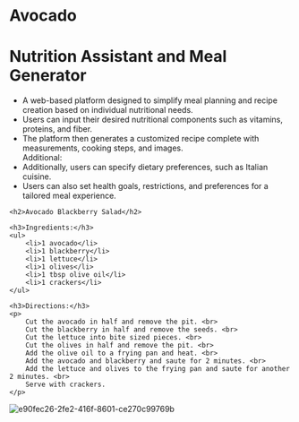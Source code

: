# Avocado
<h1>Nutrition Assistant and Meal Generator</h1>
<ul>
  <li>A web-based platform designed to simplify meal planning and recipe creation based on individual nutritional needs.</li>
  <li>Users can input their desired nutritional components such as vitamins, proteins, and fiber.</li>
  <li>The platform then generates a customized recipe complete with measurements, cooking steps, and images.</li>
  Additional:
  <li>Additionally, users can specify dietary preferences, such as Italian cuisine.</li>
  <li>Users can also set health goals, restrictions, and preferences for a tailored meal experience.</li>
</ul>





    <h2>Avocado Blackberry Salad</h2>

    <h3>Ingredients:</h3>
    <ul>
        <li>1 avocado</li>
        <li>1 blackberry</li>
        <li>1 lettuce</li>
        <li>1 olives</li>
        <li>1 tbsp olive oil</li>
        <li>1 crackers</li>
    </ul>

    <h3>Directions:</h3>
    <p>
        Cut the avocado in half and remove the pit. <br>
        Cut the blackberry in half and remove the seeds. <br>
        Cut the lettuce into bite sized pieces. <br>
        Cut the olives in half and remove the pit. <br>
        Add the olive oil to a frying pan and heat. <br>
        Add the avocado and blackberry and saute for 2 minutes. <br>
        Add the lettuce and olives to the frying pan and saute for another 2 minutes. <br>
        Serve with crackers.
    </p>


![e90fec26-2fe2-416f-8601-ce270c99769b](https://github.com/MadsAlk/Avocado/assets/86879749/02ad12ec-55fa-442c-b782-e36514cb86b1)
